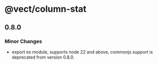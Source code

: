 # @vect/column-stat

## 0.8.0

### Minor Changes

- export es module, supports node 22 and above, commonjs support is deprecated from version 0.8.0.
